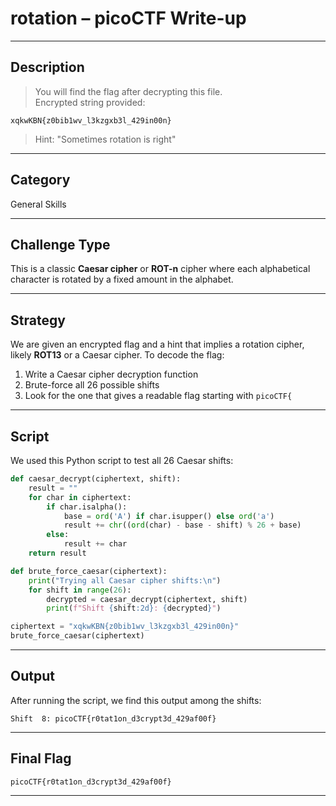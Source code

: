 # rotation – picoCTF Write-up

---

## Description

> You will find the flag after decrypting this file.  
> Encrypted string provided:
```
xqkwKBN{z0bib1wv_l3kzgxb3l_429in00n}
```
> Hint: "Sometimes rotation is right"

---

## Category

General Skills

---

## Challenge Type

This is a classic **Caesar cipher** or **ROT-n** cipher where each alphabetical character is rotated by a fixed amount in the alphabet.

---

## Strategy

We are given an encrypted flag and a hint that implies a rotation cipher, likely **ROT13** or a Caesar cipher. To decode the flag:

1. Write a Caesar cipher decryption function
2. Brute-force all 26 possible shifts
3. Look for the one that gives a readable flag starting with `picoCTF{`

---

## Script

We used this Python script to test all 26 Caesar shifts:

```python
def caesar_decrypt(ciphertext, shift):
    result = ""
    for char in ciphertext:
        if char.isalpha():
            base = ord('A') if char.isupper() else ord('a')
            result += chr((ord(char) - base - shift) % 26 + base)
        else:
            result += char
    return result

def brute_force_caesar(ciphertext):
    print("Trying all Caesar cipher shifts:\n")
    for shift in range(26):
        decrypted = caesar_decrypt(ciphertext, shift)
        print(f"Shift {shift:2d}: {decrypted}")

ciphertext = "xqkwKBN{z0bib1wv_l3kzgxb3l_429in00n}"
brute_force_caesar(ciphertext)
```

---

## Output

After running the script, we find this output among the shifts:

```
Shift  8: picoCTF{r0tat1on_d3crypt3d_429af00f}
```

---

## Final Flag

```
picoCTF{r0tat1on_d3crypt3d_429af00f}
```

---

